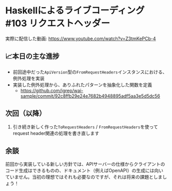 # Haskellによるライブコーディング #103 リクエストヘッダー

実際に配信した動画: <https://www.youtube.com/watch?v=Z3tmKePCb-4>

## 📈本日の主な進捗

- 前回途中だった`ApiVersion`型の`FromRequestHeaders`インスタンスにおける、例外処理を実装
- 実装した例外処理から、ありふれたパターンを抽象化した関数を定義
    - <https://github.com/igrep/wai-sample/commit/92c8ffb29e24e7682b4948895adf5aa3e5d5dc56>

## 次回（以降）

1. 引き続き新しく作った`ToRequestHeaders` / `FromRequestHeaders`を使ってrequest header関連の処理を書き直します

## 余談

前回から実装している新しい方針では、APIサーバーの仕様からクライアントのコード生成はできるものの、ドキュメント（例えばOpenAPI）の生成には向いていません。当初の理想ではそれも必要なのですが、それは将来の課題としましょう！
